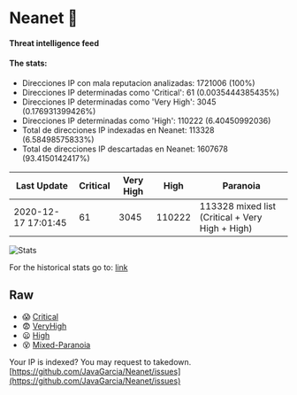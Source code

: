 # Neanet :hocho:
#### Threat intelligence feed
#### The stats:

- Direcciones IP con mala reputacion analizadas: 1721006 (100%)
- Direcciones IP determinadas como 'Critical':  61 (0.0035444385435%)
- Direcciones IP determinadas como 'Very High':  3045 (0.176931399426%)
- Direcciones IP determinadas como 'High':  110222 (6.40450992036)
- Total de direcciones IP indexadas en Neanet:  113328 (6.58498575833%)
- Total de direcciones IP descartadas en Neanet:  1607678 (93.4150142417%)

| Last Update | Critical | Very High | High | Paranoia |
| --- | --- | --- | --- | --- |
| 2020-12-17 17:01:45 | 61 | 3045 | 110222 | 113328 mixed list (Critical + Very High + High)|

![Stats](https://docs.google.com/spreadsheets/d/e/2PACX-1vSnaNMIXVabIpDJjufMlzH7poXnshF3mgd8Is1g9ytUEzVsP5my4Trn8f-xkoLLQ38xpL3HtmUexLo6/pubchart?oid=501124687&format=image)

For the historical stats go to: [link](/stats.csv)
## Raw
- :scream: [Critical](https://raw.githubusercontent.com/JavaGarcia/Neanet/master/blacklists/neanet_critical.txt)
- :fearful: [VeryHigh](https://raw.githubusercontent.com/JavaGarcia/Neanet/master/blacklists/neanet_veryHigh.txtt)
- :frowning: [High](https://raw.githubusercontent.com/JavaGarcia/Neanet/master/blacklists/neanet_high.txt)
- :dizzy_face: [Mixed-Paranoia](https://raw.githubusercontent.com/JavaGarcia/Neanet/master/blacklists/neanet_all.txt)


Your IP is indexed? You may request to takedown. [https://github.com/JavaGarcia/Neanet/issues](https://github.com/JavaGarcia/Neanet/issues)


























































































































































































































































































































































































































































































































































































































































































































































































































































































































































































































































































































































































































































































































































































































































































































































































































































































































































































































































































































































































































































































































































































































































































































































































































































































































































































































































































































































































































































































































































